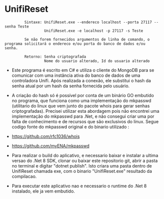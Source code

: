 # UnifiReset

             Sintaxe: UnifiReset.exe --endereco localhost --porta 27117 --senha Teste
                      UnifiReset.exe -e localhost -p 27117 -s Teste
             
             Se não forem fornecidos argumentos de linha de comando, o programa solicitará o endereco e/ou porta do banco de dados e/ou senha.

             Retorno: Senha criptografada
                      Nome do usuario alterado, Id do usuario alterado

- Este programa é escrito em C# e utiliza o cliente do MongoDB para se comunicar com uma instância ativa do banco de dados de uma controladora Unifi. Após realizada a conexão, ele substitui o hash da senha atual por um hash da senha fornecida pelo usuário.
- A criação do hash só é possível por conta de um binário GO embutido no programa, que funciona como uma implementação do mkpasswd (utilitario do linux que vem junto do pacote whois para gerar senhas criptografadas). Precisei utilizar esta abordagem pois não encontrei uma implementação do mkpasswd para .Net, e não consegui criar uma por falta de conhecimento e de recursos que são exclusivos do linux. Segue codigo fonte do mkpasswd original e do binario utilizado :
- https://github.com/rfc1036/whois
- https://github.com/myENA/mkpasswd

- Para realizar o build do aplicativo, e necessario baixar e instalar a ultima versao do .Net 8 SDK, clonar ou baixar este repositorio git, abrir a pasta no terminal e digitar "dotnet publish". Isto criara uma pasta dentro de UnifiReset chamada exe, com o binario "UnifiReset.exe" resultado da compilacao.
- Para executar este aplicativo nao e necessario o runtime do .Net 8 instalado, ele ja vem embutido.
